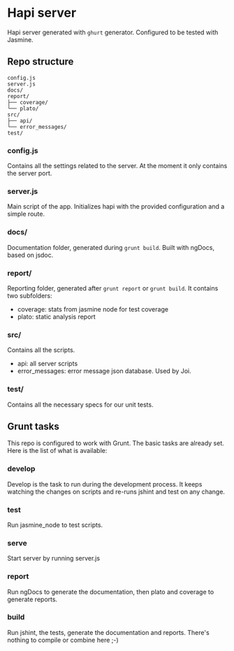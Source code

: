 # Hapi server

Hapi server generated with `ghurt` generator. Configured to be tested with Jasmine.

## Repo structure

```
config.js
server.js
docs/
report/
├── coverage/
└── plato/
src/
├── api/
└── error_messages/
test/
```

### config.js
Contains all the settings related to the server. At the moment it only contains the server port.

### server.js
Main script of the app. Initializes hapi with the provided configuration and a simple route.

### docs/
Documentation folder, generated during `grunt build`. Built with ngDocs, based on jsdoc.

### report/
Reporting folder, generated after `grunt report` or `grunt build`. It contains two subfolders:

 - coverage: stats from jasmine node for test coverage
 - plato: static analysis report

### src/
Contains all the scripts.

 - api: all server scripts
 - error_messages: error message json database. Used by Joi.

### test/
Contains all the necessary specs for our unit tests.


## Grunt tasks

This repo is configured to work with Grunt. The basic tasks are already set. Here is the list of what is available:

### develop
Develop is the task to run during the development process. It keeps watching the changes on scripts and re-runs jshint and test on any change.

### test
Run jasmine_node to test scripts.

### serve
Start server by running server.js

### report
Run ngDocs to generate the documentation, then plato and coverage to generate reports.

### build
Run jshint, the tests, generate the documentation and reports. There's nothing to compile or combine here ;-)